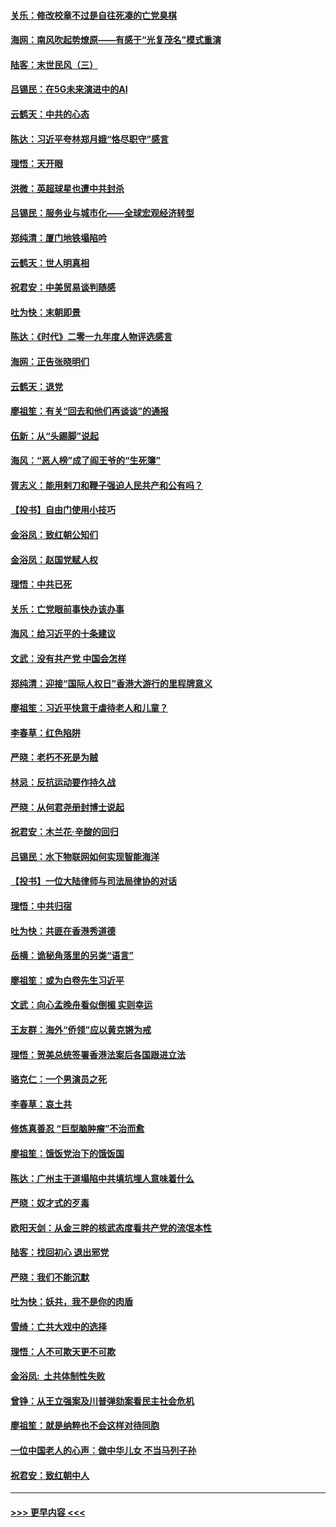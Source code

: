 #### [关乐：修改校章不过是自往死凑的亡党臭棋](../pages/nsc993/n11735097.md?t=12202233) 
#### [海网：南风吹起势燎原——有感于“光复茂名”模式重演](../pages/nsc993/n11732308.md?t=12202233) 
#### [陆客：末世民风（三）](../pages/nsc993/n11732211.md?t=12202233) 
#### [吕锡民：在5G未来演进中的AI](../pages/nsc993/n11730010.md?t=12202233) 
#### [云鹤天：中共的心态](../pages/nsc993/n11729906.md?t=12202233) 
#### [陈达：习近平夸林郑月娥“恪尽职守”感言](../pages/nsc993/n11729881.md?t=12202233) 
#### [理悟：天开眼](../pages/nsc993/n11729699.md?t=12202233) 
#### [洪微：英超球星也遭中共封杀](../pages/nsc993/n11727243.md?t=12202233) 
#### [吕锡民：服务业与城市化——全球宏观经济转型](../pages/nsc993/n11725845.md?t=12202233) 
#### [郑纯清：厦门地铁塌陷吟](../pages/nsc993/n11725813.md?t=12202233) 
#### [云鹤天：世人明真相](../pages/nsc993/n11725621.md?t=12202233) 
#### [祝君安：中美贸易谈判随感](../pages/nsc993/n11725609.md?t=12202233) 
#### [吐为快：末朝即景](../pages/nsc993/n11723365.md?t=12202233) 
#### [陈达：《时代》二零一九年度人物评选感言](../pages/nsc993/n11723337.md?t=12202233) 
#### [海网：正告张晓明们](../pages/nsc993/n11723228.md?t=12202233) 
#### [云鹤天：退党](../pages/nsc993/n11723056.md?t=12202233) 
#### [廖祖笙：有关“回去和他们再谈谈”的通报](../pages/nsc993/n11722442.md?t=12202233) 
#### [伍新：从“头踢脚”说起](../pages/nsc993/n11722429.md?t=12202233) 
#### [海风：“恶人榜”成了阎王爷的“生死簿”](../pages/nsc993/n11722272.md?t=12202233) 
#### [胥志义：能用剌刀和鞭子强迫人民共产和公有吗？](../pages/nsc993/n11720569.md?t=12202233) 
#### [【投书】自由门使用小技巧](../pages/nsc993/n11720180.md?t=12202233) 
#### [金浴凤：致红朝公知们](../pages/nsc993/n11720563.md?t=12202233) 
#### [金浴凤：赵国党赋人权](../pages/nsc993/n11720533.md?t=12202233) 
#### [理悟：中共已死](../pages/nsc993/n11720233.md?t=12202233) 
#### [关乐：亡党眼前事快办该办事](../pages/nsc993/n11719160.md?t=12202233) 
#### [海风：给习近平的十条建议](../pages/nsc993/n11717616.md?t=12202233) 
#### [文武：没有共产党 中国会怎样](../pages/nsc993/n11717584.md?t=12202233) 
#### [郑纯清：迎接“国际人权日”香港大游行的里程牌意义](../pages/nsc993/n11717417.md?t=12202233) 
#### [廖祖笙：习近平快意于虐待老人和儿童？](../pages/nsc993/n11715313.md?t=12202233) 
#### [李春草：红色陷阱](../pages/nsc993/n11715029.md?t=12202233) 
#### [严晓：老朽不死是为贼](../pages/nsc993/n11712910.md?t=12202233) 
#### [林忌：反抗运动要作持久战](../pages/nsc993/n11712623.md?t=12202233) 
#### [严晓：从何君尧册封博士说起](../pages/nsc993/n11712465.md?t=12202233) 
#### [祝君安：木兰花·辛酸的回归](../pages/nsc993/n11712381.md?t=12202233) 
#### [吕锡民：水下物联网如何实现智能海洋](../pages/nsc993/n11711158.md?t=12202233) 
#### [【投书】一位大陆律师与司法局律协的对话](../pages/nsc993/n11709675.md?t=12202233) 
#### [理悟：中共归宿](../pages/nsc993/n11710059.md?t=12202233) 
#### [吐为快：共匪在香港秀道德](../pages/nsc993/n11709979.md?t=12202233) 
#### [岳横：诡秘角落里的另类“语言”](../pages/nsc993/n11709792.md?t=12202233) 
#### [廖祖笙：或为白卷先生习近平](../pages/nsc993/n11708330.md?t=12202233) 
#### [文武：向心孟晚舟看似倒楣 实则幸运](../pages/nsc993/n11708236.md?t=12202233) 
#### [王友群：海外“侨领”应以黄克锵为戒](../pages/nsc993/n11706176.md?t=12202233) 
#### [理悟：贺美总统签署香港法案后各国跟进立法](../pages/nsc993/n11706853.md?t=12202233) 
#### [骆克仁：一个男演员之死](../pages/nsc993/n11706677.md?t=12202233) 
#### [李春草：哀土共](../pages/nsc993/n11706255.md?t=12202233) 
#### [修炼真善忍 “巨型脑肿瘤”不治而愈](../pages/nsc993/n11705340.md?t=12202233) 
#### [廖祖笙：饿饭党治下的饿饭国](../pages/nsc993/n11705085.md?t=12202233) 
#### [陈达：广州主干道塌陷中共填坑埋人意味着什么](../pages/nsc993/n11705046.md?t=12202233) 
#### [严晓：奴才式的歹毒](../pages/nsc993/n11704826.md?t=12202233) 
#### [欧阳天剑：从金三胖的核武态度看共产党的流氓本性](../pages/nsc993/n11702238.md?t=12202233) 
#### [陆客：找回初心 退出邪党](../pages/nsc993/n11702213.md?t=12202233) 
#### [严晓：我们不能沉默](../pages/nsc993/n11702110.md?t=12202233) 
#### [吐为快：妖共，我不是你的肉盾](../pages/nsc993/n11701366.md?t=12202233) 
#### [雪绮：亡共大戏中的选择](../pages/nsc993/n11699922.md?t=12202233) 
#### [理悟：人不可欺天更不可欺](../pages/nsc993/n11699657.md?t=12202233) 
#### [金浴凤:  土共体制性失败](../pages/nsc993/n11699361.md?t=12202233) 
#### [曾铮：从王立强案及川普弹劾案看民主社会危机](../pages/nsc993/n11699318.md?t=12202233) 
#### [廖祖笙：就是纳粹也不会这样对待同胞](../pages/nsc993/n11697658.md?t=12202233) 
#### [一位中国老人的心声：做中华儿女 不当马列子孙](../pages/nsc993/n11697525.md?t=12202233) 
#### [祝君安：致红朝中人](../pages/nsc993/n11697518.md?t=12202233) 

----
#### [ >>> 更早内容 <<< ](../indexes/nsc993-earlier.md)
